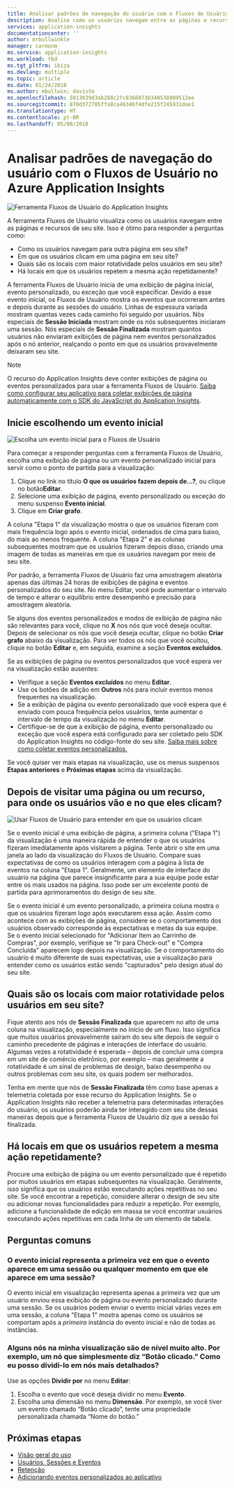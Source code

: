 ```yaml
---
title: Analisar padrões de navegação do usuário com o Fluxos de Usuário no Azure Application Insights | Microsoft Docs
description: Analise como os usuários navegam entre as páginas e recursos de seu aplicativo Web.
services: application-insights
documentationcenter: ''
author: mrbullwinkle
manager: carmonm
ms.service: application-insights
ms.workload: tbd
ms.tgt_pltfrm: ibiza
ms.devlang: multiple
ms.topic: article
ms.date: 01/24/2018
ms.author: mbullwin; daviste
ms.openlocfilehash: 5913039d3ab288c2fc8366073b340538989512ee
ms.sourcegitcommit: 870d372785ffa8ca46346f4dfe215f245931dae1
ms.translationtype: HT
ms.contentlocale: pt-BR
ms.lasthandoff: 05/08/2018
---
```

# <a name="analyze-user-navigation-patterns-with-user-flows-in-application-insights"></a>Analisar padrões de navegação do usuário com o Fluxos de Usuário no Azure Application Insights

![Ferramenta Fluxos de Usuário do Application Insights](./media/app-insights-usage-flows/00001-flows.png)

A ferramenta Fluxos de Usuário visualiza como os usuários navegam entre as páginas e recursos de seu site. Isso é ótimo para responder a perguntas como:

* Como os usuários navegam para outra página em seu site?
* Em que os usuários clicam em uma página em seu site?
* Quais são os locais com maior rotatividade pelos usuários em seu site?
* Há locais em que os usuários repetem a mesma ação repetidamente?

A ferramenta Fluxos de Usuário inicia de uma exibição de página inicial, evento personalizado, ou exceção que você especificar. Devido a esse evento inicial, os Fluxos de Usuário mostra os eventos que ocorreram antes e depois durante as sessões do usuário. Linhas de espessura variada mostram quantas vezes cada caminho foi seguido por usuários. Nós especiais de **Sessão Iniciada** mostram onde os nós subsequentes iniciaram uma sessão. Nós especiais de **Sessão Finalizada** mostram quantos usuários não enviaram exibições de página nem eventos personalizados após o nó anterior, realçando o ponto em que os usuários provavelmente deixaram seu site.

> [!NOTE]
> O recurso do Application Insights deve conter exibições de página ou eventos personalizados para usar a ferramenta Fluxos de Usuário. [Saiba como configurar seu aplicativo para coletar exibições de página automaticamente com o SDK do JavaScript do Application Insights](app-insights-javascript.md).
>
>

## <a name="start-by-choosing-an-initial-event"></a>Inicie escolhendo um evento inicial

![Escolha um evento inicial para o Fluxos de Usuário](./media/app-insights-usage-flows/00002-flows-initial-event.png)

Para começar a responder perguntas com a ferramenta Fluxos de Usuário, escolha uma exibição de página ou um evento personalizado inicial para servir como o ponto de partida para a visualização:

1. Clique no link no título **O que os usuários fazem depois de...?**, ou clique no botão**Editar**.
2. Selecione uma exibição de página, evento personalizado ou exceção do menu suspenso **Evento inicial**.
3. Clique em **Criar grafo**.

A coluna "Etapa 1" da visualização mostra o que os usuários fizeram com mais frequência logo após o evento inicial, ordenados de cima para baixo, do mais ao menos frequente. A coluna "Etapa 2" e as colunas subsequentes mostram que os usuários fizeram depois disso, criando uma imagem de todas as maneiras em que os usuários navegam por meio de seu site.

Por padrão, a ferramenta Fluxos de Usuário faz uma amostragem aleatória apenas das últimas 24 horas de exibições de página e eventos personalizados do seu site. No menu Editar, você pode aumentar o intervalo de tempo e alterar o equilíbrio entre desempenho e precisão para amostragem aleatória.

Se alguns dos eventos personalizados e modos de exibição de página não são relevantes para você, clique no **X** nos nós que você deseja ocultar. Depois de selecionar os nós que você deseja ocultar, clique no botão **Criar grafo** abaixo da visualização. Para ver todos os nós que você ocultou, clique no botão **Editar** e, em seguida, examine a seção **Eventos excluídos**.

Se as exibições de página ou eventos personalizados que você espera ver na visualização estão ausentes:

* Verifique a seção **Eventos excluídos** no menu **Editar**.
* Use os botões de adição em **Outros** nós para incluir eventos menos frequentes na visualização.
* Se a exibição de página ou evento personalizado que você espera que é enviado com pouca frequência pelos usuários, tente aumentar o intervalo de tempo da visualização no menu **Editar**.
* Certifique-se de que a exibição de página, evento personalizado ou exceção que você espera está configurado para ser coletado pelo SDK do Application Insights no código-fonte do seu site. [Saiba mais sobre como coletar eventos personalizados.](app-insights-api-custom-events-metrics.md)

Se você quiser ver mais etapas na visualização, use os menus suspensos **Etapas anteriores** e **Próximas etapas** acima da visualização.

## <a name="after-visiting-a-page-or-feature-where-do-users-go-and-what-do-they-click"></a>Depois de visitar uma página ou um recurso, para onde os usuários vão e no que eles clicam?

![Usar Fluxos de Usuário para entender em que os usuários clicam](./media/app-insights-usage-flows/00003-flows-one-step.png)

Se o evento inicial é uma exibição de página, a primeira coluna ("Etapa 1") da visualização é uma maneira rápida de entender o que os usuários fizeram imediatamente após visitarem a página. Tente abrir o site em uma janela ao lado da visualização do Fluxos de Usuário. Compare suas expectativas de como os usuários interagem com a página à lista de eventos na coluna "Etapa 1". Geralmente, um elemento de interface do usuário na página que parece insignificante para a sua equipe pode estar entre os mais usados na página. Isso pode ser um excelente ponto de partida para aprimoramentos do design de seu site.

Se o evento inicial é um evento personalizado, a primeira coluna mostra o que os usuários fizeram logo após executarem essa ação. Assim como acontece com as exibições de página, considere se o comportamento dos usuários observado corresponde às expectativas e metas da sua equipe. Se o evento inicial selecionado for "Adicionar Item ao Carrinho de Compras", por exemplo, verifique se "Ir para Check-out" e "Compra Concluída" aparecem logo depois na visualização. Se o comportamento do usuário é muito diferente de suas expectativas, use a visualização para entender como os usuários estão sendo "capturados" pelo design atual do seu site.

## <a name="where-are-the-places-that-users-churn-most-from-your-site"></a>Quais são os locais com maior rotatividade pelos usuários em seu site?

Fique atento aos nós de **Sessão Finalizada** que aparecem no alto de uma coluna na visualização, especialmente no início de um fluxo. Isso significa que muitos usuários provavelmente saíram do seu site depois de seguir o caminho precedente de páginas e interações de interface do usuário. Algumas vezes a rotatividade é esperada – depois de concluir uma compra em um site de comércio eletrônico, por exemplo – mas geralmente a rotatividade é um sinal de problemas de design, baixo desempenho ou outros problemas com seu site, os quais podem ser melhorados.

Tenha em mente que nós de **Sessão Finalizada** têm como base apenas a telemetria coletada por esse recurso do Application Insights. Se o Application Insights não receber a telemetria para determinadas interações do usuário, os usuários poderão ainda ter interagido com seu site dessas maneiras depois que a ferramenta Fluxos de Usuário diz que a sessão foi finalizada.

## <a name="are-there-places-where-users-repeat-the-same-action-over-and-over"></a>Há locais em que os usuários repetem a mesma ação repetidamente?

Procure uma exibição de página ou um evento personalizado que é repetido por muitos usuários em etapas subsequentes na visualização. Geralmente, isso significa que os usuários estão executando ações repetitivas no seu site. Se você encontrar a repetição, considere alterar o design de seu site ou adicionar novas funcionalidades para reduzir a repetição. Por exemplo, adicione a funcionalidade de edição em massa se você encontrar usuários executando ações repetitivas em cada linha de um elemento de tabela.

## <a name="common-questions"></a>Perguntas comuns

### <a name="does-the-initial-event-represent-the-first-time-the-event-appears-in-a-session-or-any-time-it-appears-in-a-session"></a>O evento inicial representa a primeira vez em que o evento aparece em uma sessão ou qualquer momento em que ele aparece em uma sessão?

O evento inicial em visualização representa apenas a primeira vez que um usuário enviou essa exibição de página ou evento personalizado durante uma sessão. Se os usuários podem enviar o evento inicial várias vezes em uma sessão, a coluna "Etapa 1" mostra apenas como os usuários se comportam após a *primeira* instância do evento inicial e não de todas as instâncias.

### <a name="some-of-the-nodes-in-my-visualization-are-too-high-level-for-example-a-node-that-just-says-button-clicked-how-can-i-break-it-down-into-more-detailed-nodes"></a>Alguns nós na minha visualização são de nível muito alto. Por exemplo, um nó que simplesmente diz “Botão clicado.” Como eu posso dividi-lo em nós mais detalhados?

Use as opções **Dividir por** no menu **Editar**:

1. Escolha o evento que você deseja dividir no menu **Evento**.
2. Escolha uma dimensão no menu **Dimensão**. Por exemplo, se você tiver um evento chamado “Botão clicado”, tente uma propriedade personalizada chamada “Nome do botão.”

## <a name="next-steps"></a>Próximas etapas

* [Visão geral do uso](app-insights-usage-overview.md)
* [Usuários, Sessões e Eventos](app-insights-usage-segmentation.md)
* [Retenção](app-insights-usage-retention.md)
* [Adicionando eventos personalizados ao aplicativo](app-insights-api-custom-events-metrics.md)